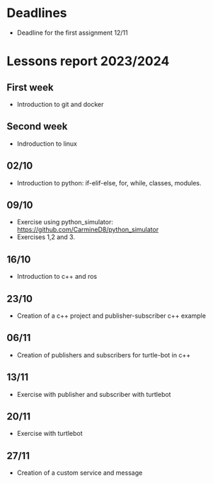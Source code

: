 # Deadlines
- Deadline for the first assignment 12/11
# Lessons report 2023/2024

## First week
- Introduction to git and docker
## Second week
- Indroduction to linux
## 02/10
- Introduction to python: if-elif-else, for, while, classes, modules.

## 09/10
- Exercise using python_simulator: https://github.com/CarmineD8/python_simulator
- Exercises 1,2 and 3.

## 16/10
- Introduction to c++ and ros

## 23/10
- Creation of a c++ project and publisher-subscriber c++ example

## 06/11
- Creation of publishers and subscribers for turtle-bot in c++

## 13/11
- Exercise with publisher and subscriber with turtlebot
## 20/11
- Exercise with turtlebot
## 27/11
- Creation of a custom service and message
